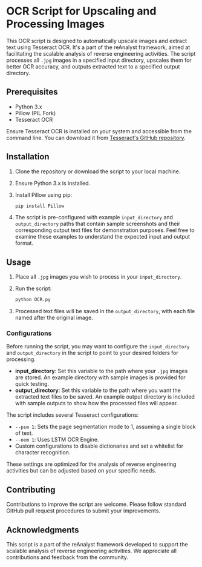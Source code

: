 # OCR Script for Upscaling and Processing Images

This OCR script is designed to automatically upscale images and extract text using Tesseract OCR. It's a part of the reAnalyst framework, aimed at facilitating the scalable analysis of reverse engineering activities. The script processes all `.jpg` images in a specified input directory, upscales them for better OCR accuracy, and outputs extracted text to a specified output directory.

## Prerequisites

- Python 3.x
- Pillow (PIL Fork)
- Tesseract OCR

Ensure Tesseract OCR is installed on your system and accessible from the command line. You can download it from [Tesseract's GitHub repository](https://github.com/tesseract-ocr/tesseract).

## Installation

1. Clone the repository or download the script to your local machine.
2. Ensure Python 3.x is installed.
3. Install Pillow using pip:

    ```bash
    pip install Pillow
    ```

4. The script is pre-configured with example `input_directory` and `output_directory` paths that contain sample screenshots and their corresponding output text files for demonstration purposes. Feel free to examine these examples to understand the expected input and output format.

## Usage

1. Place all `.jpg` images you wish to process in your `input_directory`.
2. Run the script:

    ```bash
    python OCR.py
    ```

3. Processed text files will be saved in the `output_directory`, with each file named after the original image.

### Configurations

Before running the script, you may want to configure the `input_directory` and `output_directory` in the script to point to your desired folders for processing.

- **input_directory**: Set this variable to the path where your `.jpg` images are stored. An example directory with sample images is provided for quick testing.
- **output_directory**: Set this variable to the path where you want the extracted text files to be saved. An example output directory is included with sample outputs to show how the processed files will appear.


The script includes several Tesseract configurations:

- `--psm 1`: Sets the page segmentation mode to 1, assuming a single block of text.
- `--oem 1`: Uses LSTM OCR Engine.
- Custom configurations to disable dictionaries and set a whitelist for character recognition.

These settings are optimized for the analysis of reverse engineering activities but can be adjusted based on your specific needs.

## Contributing

Contributions to improve the script are welcome. Please follow standard GitHub pull request procedures to submit your improvements.


## Acknowledgments

This script is a part of the reAnalyst framework developed to support the scalable analysis of reverse engineering activities. We appreciate all contributions and feedback from the community.

